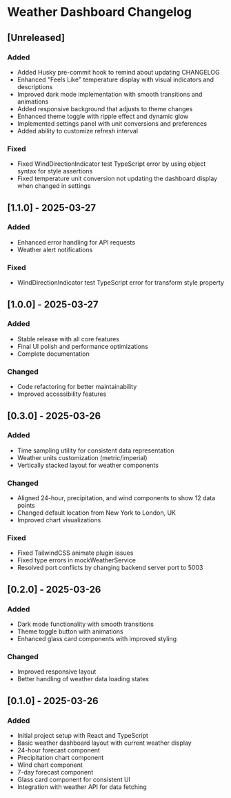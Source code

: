 # Weather Dashboard Changelog

## [Unreleased]

### Added

- Added Husky pre-commit hook to remind about updating CHANGELOG
- Enhanced "Feels Like" temperature display with visual indicators and descriptions
- Improved dark mode implementation with smooth transitions and animations
- Added responsive background that adjusts to theme changes
- Enhanced theme toggle with ripple effect and dynamic glow
- Implemented settings panel with unit conversions and preferences
- Added ability to customize refresh interval

### Fixed

- Fixed WindDirectionIndicator test TypeScript error by using object syntax for style assertions
- Fixed temperature unit conversion not updating the dashboard display when changed in settings

## [1.1.0] - 2025-03-27

### Added

- Enhanced error handling for API requests
- Weather alert notifications

### Fixed

- WindDirectionIndicator test TypeScript error for transform style property

## [1.0.0] - 2025-03-27

### Added

- Stable release with all core features
- Final UI polish and performance optimizations
- Complete documentation

### Changed

- Code refactoring for better maintainability
- Improved accessibility features

## [0.3.0] - 2025-03-26

### Added

- Time sampling utility for consistent data representation
- Weather units customization (metric/imperial)
- Vertically stacked layout for weather components

### Changed

- Aligned 24-hour, precipitation, and wind components to show 12 data points
- Changed default location from New York to London, UK
- Improved chart visualizations

### Fixed

- Fixed TailwindCSS animate plugin issues
- Fixed type errors in mockWeatherService
- Resolved port conflicts by changing backend server port to 5003

## [0.2.0] - 2025-03-26

### Added

- Dark mode functionality with smooth transitions
- Theme toggle button with animations
- Enhanced glass card components with improved styling

### Changed

- Improved responsive layout
- Better handling of weather data loading states

## [0.1.0] - 2025-03-26

### Added

- Initial project setup with React and TypeScript
- Basic weather dashboard layout with current weather display
- 24-hour forecast component
- Precipitation chart component
- Wind chart component
- 7-day forecast component
- Glass card component for consistent UI
- Integration with weather API for data fetching
